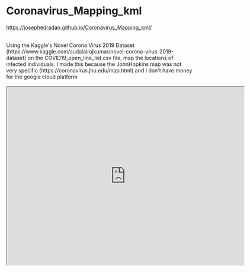 # Coronavirus_Mapping_kml

https://josephedradan.github.io/Coronavirus_Mapping_kml/

<br>
Using the Kaggle's Novel Corona Virus 2019 Dataset (https://www.kaggle.com/sudalairajkumar/novel-corona-virus-2019-dataset) on the COVID19_open_line_list.csv file, map the locations of infected individuals.
I made this because the JohnHopkins map was not very specific (https://coronavirus.jhu.edu/map.html) and I don't have money for the google cloud platform
<br>
<br>

<iframe src="https://www.google.com/maps/d/embed?mid=1ohBdb42Q5zrpkFQYuJaOB5DOPlWR5nL2&hl=en" width="640" height="480"></iframe>
